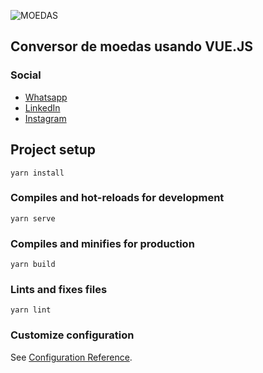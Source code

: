 
![MOEDAS](https://user-images.githubusercontent.com/48127640/97091665-d2195f80-1613-11eb-92ab-21fd00bf8c16.PNG)

## Conversor de moedas usando VUE.JS

### Social
* [Whatsapp]()
* [LinkedIn](https://www.linkedin.com/in/jefferson-costa-968310166/)
* [Instagram](https://www.instagram.com/jeffitequila/)

## Project setup
```
yarn install
```

### Compiles and hot-reloads for development
```
yarn serve
```

### Compiles and minifies for production
```
yarn build
```

### Lints and fixes files
```
yarn lint
```

### Customize configuration
See [Configuration Reference](https://cli.vuejs.org/config/).
